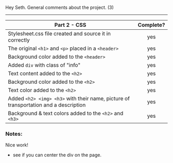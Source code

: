 Hey Seth. General comments about the project. (3)

---

| Part 2 - CSS                                                                         | Complete? |
| ------------------------------------------------------------------------------------ | :-------: |
| Stylesheet.css file created and source it in correctly                               |    yes    |
| The original `<h1>` and `<p>` placed in a `<header>`                                 |    yes    |
| Background color added to the `<header>`                                             |    yes    |
| Added `div` with class of "info"                                                     |    yes    |
| Text content added to the `<h2>`                                                     |    yes    |
| Background color added to the `<h2>`                                                 |    yes    |
| Text color added to the `<h2>`                                                       |    yes    |
| Added `<h2> <img> <h3>` with their name, picture of transportation and a description |    yes    |
| Background & text colors added to the `<h2>` and `<h3>`                              |    yes    |

### Notes:

Nice work!

- see if you can center the div on the page.
